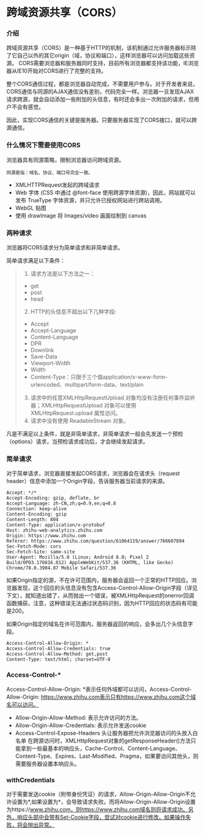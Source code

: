 # 跨域资源共享（CORS）

### 介绍

跨域资源共享（CORS）是一种基于HTTP的机制，该机制通过允许服务器标示除了它自己以外的其它origin（域，协议和端口），这样浏览器可以访问加载这些资源。
CORS需要浏览器和服务器同时支持，目前所有浏览器都支持该功能，IE浏览器从IE10开始对CORS进行了完整的支持。

整个CORS通信过程，都是浏览器自动完成，不需要用户参与。对于开发者来说，CORS通信与同源的AJAX通信没有差别，代码完全一样。浏览器一旦发现AJAX请求跨源，就会自动添加一些附加的头信息，有时还会多出一次附加的请求，但用户不会有感觉。

因此，实现CORS通信的关键是服务器。只要服务器实现了CORS接口，就可以跨源通信。

### 什么情况下需要使用CORS

浏览器具有同源策略，限制浏览器访问跨域资源。

```同源是指：域名、协议、端口号完全一致。```

- XMLHTTPRequest发起的跨域请求
- Web 字体 (CSS 中通过 @font-face 使用跨源字体资源)，因此，网站就可以发布 TrueType 字体资源，并只允许已授权网站进行跨站调用。
- WebGL 贴图
- 使用 drawImage 将 Images/video 画面绘制到 canvas

### 两种请求

浏览器将CORS请求分为简单请求和非简单请求。

简单请求满足以下条件：

> 1. 请求方法是以下方法之一：
> - get
> - post
> - head
> 2. HTTP的头信息不超出以下几种字段:
> - Accept
> - Accept-Language
> - Content-Language
> - DPR
> - Downlink
> - Save-Data
> - Viewport-Width
> - Width
> - Content-Type：只限于三个值application/x-www-form-urlencoded、multipart/form-data、text/plain
> 3. 请求中的任意XMLHttpRequestUpload 对象均没有注册任何事件监听器；XMLHttpRequestUpload 对象可以使用 XMLHttpRequest.upload 属性访问。
> 4. 请求中没有使用 ReadableStream 对象。

凡是不满足以上条件，就是非简单请求，非简单请求一般会先发送一个预检（options）请求，当预检请求成功后，才会继续发起请求。

### 简单请求

对于简单请求，浏览器直接发起CORS请求，浏览器会在请求头（request header）信息中添加一个Origin字段，告诉服务器当前请求的来源。

```http
Accept: */*
Accept-Encoding: gzip, deflate, br
Accept-Language: zh-CN,zh;q=0.9,en;q=0.8
Connection: keep-alive
Content-Encoding: gzip
Content-Length: 804
Content-Type: application/x-protobuf
Host: zhihu-web-analytics.zhihu.com
Origin: https://www.zhihu.com
Referer: https://www.zhihu.com/question/61064119/answer/766607894
Sec-Fetch-Mode: cors
Sec-Fetch-Site: same-site
User-Agent: Mozilla/5.0 (Linux; Android 8.0; Pixel 2 Build/OPD3.170816.012) AppleWebKit/537.36 (KHTML, like Gecko) Chrome/78.0.3904.87 Mobile Safari/537.36
```

如果Origin指定的源，不在许可范围内，服务器会返回一个正常的HTTP回应。浏览器发现，这个回应的头信息没有包含Access-Control-Allow-Origin字段（详见下文），就知道出错了，从而抛出一个错误，被XMLHttpRequest的onerror回调函数捕获。注意，这种错误无法通过状态码识别，因为HTTP回应的状态码有可能是200。

如果Origin指定的域名在许可范围内，服务器返回的响应，会多出几个头信息字段。

```http
Access-Control-Allow-Origin: *
Access-Control-Allow-Credentials: true
Access-Control-Allow-Method: get,post
Content-Type: text/html; charset=UTF-8
```

### Access-Control-*

Access-Control-Allow-Origin: *表示任何外域都可以访问，Access-Control-Allow-Origin: https://www.zhihu.com表示只有https://www.zhihu.com这个域名可以访问。

- Allow-Origin-Allow-Method: 表示允许访问的方法。
- Allow-Origin-Allow-Credentials: 表示允许发送cookie
- Access-Control-Expose-Headers 头让服务器把允许浏览器访问的头放入白名单
在跨源访问时，XMLHttpRequest对象的getResponseHeader()方法只能拿到一些最基本的响应头，Cache-Control、Content-Language、Content-Type、Expires、Last-Modified、Pragma，如果要访问其他头，则需要服务器设置本响应头。

### withCredentials

对于需要发送cookie（附带身份凭证）的请求，Allow-Origin-Allow-Origin不允许设置为*,如果设置为*，会导致请求失败。而将Allow-Origin-Allow-Origin设置为https://www.zhihu.com，则https://www.zhihu.com域名则将请求成功。另外，响应头部中会带有Set-Cookie字段，尝试对cookie进行修改。如果操作失败，将会抛出异常。